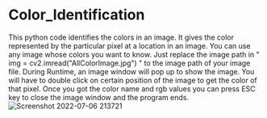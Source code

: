 # Color_Identification
This python code identifies the colors in an image.
It gives the color represented by the particular pixel at a location in an image.
You can use any image whose colors you want to know. Just replace the image path in " img = cv2.imread("AllColorImage.jpg") " to the image path of your image file.
During Runtime, an image window will pop up to show the image. You will have to double click on certain position of the image to get the color of that pixel.
Once you got the color name and rgb values you can press ESC key to close the image window and the program ends.
![Screenshot 2022-07-06 213721](https://user-images.githubusercontent.com/65026915/177595270-cc7e8ac3-e5ba-432b-85ef-304501df0a17.png)
